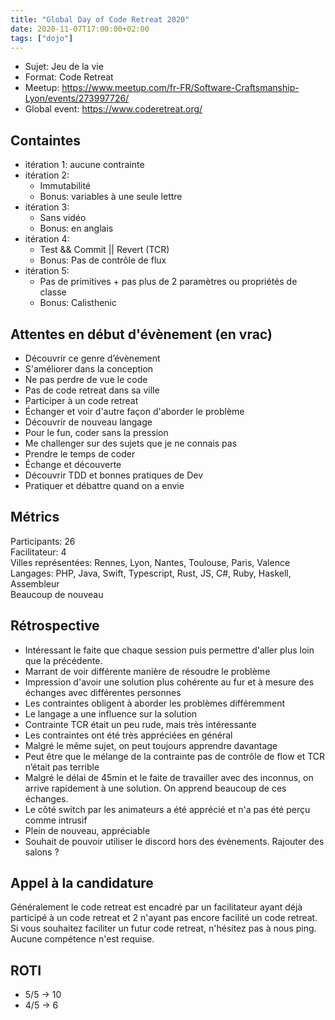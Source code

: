 ```yaml
---
title: "Global Day of Code Retreat 2020"
date: 2020-11-07T17:00:00+02:00
tags: ["dojo"]
---
```


- Sujet: Jeu de la vie
- Format: Code Retreat
- Meetup: https://www.meetup.com/fr-FR/Software-Craftsmanship-Lyon/events/273997726/
- Global event: https://www.coderetreat.org/


## Containtes

- itération 1: aucune contrainte
- itération 2: 
  - Immutabilité
  - Bonus: variables à une seule lettre
- itération 3: 
  - Sans vidéo
  - Bonus: en anglais
- itération 4: 
  - Test && Commit || Revert (TCR)
  - Bonus: Pas de contrôle de flux
- itération 5: 
  - Pas de primitives + pas plus de 2 paramètres ou propriétés de classe
  - Bonus: Calisthenic


## Attentes en début d'évènement (en vrac)

- Découvrir ce genre d’évènement
- S'améliorer dans la conception
- Ne pas perdre de vue le code
- Pas de code retreat dans sa ville
- Participer à un code retreat
- Échanger et voir d'autre façon d'aborder le problème
- Découvrir de nouveau langage
- Pour le fun, coder sans la pression 
- Me challenger sur des sujets que je ne connais pas
- Prendre le temps de coder
- Échange et découverte
- Découvrir TDD et bonnes pratiques de Dev
- Pratiquer et débattre quand on a envie


## Métrics

Participants: 26  
Facilitateur: 4  
Villes représentées: Rennes, Lyon, Nantes, Toulouse, Paris, Valence  
Langages: PHP, Java, Swift, Typescript, Rust, JS, C#, Ruby, Haskell, Assembleur  
Beaucoup de nouveau  


## Rétrospective

- Intéressant le faite que chaque session puis permettre d'aller plus loin que la précédente.
- Marrant de voir différente manière de résoudre le problème
- Impression d'avoir une solution plus cohérente au fur et à mesure des échanges avec différentes personnes
- Les contraintes obligent à aborder les problèmes différemment
- Le langage a une influence sur la solution
- Contrainte TCR était un peu rude, mais très intéressante
- Les contraintes ont été très appréciées en général
- Malgré le même sujet, on peut toujours apprendre davantage
- Peut être que le mélange de la contrainte pas de contrôle de flow et TCR n’était pas terrible
- Malgré le délai de 45min et le faite de travailler avec des inconnus, on arrive rapidement à une solution. On apprend beaucoup de ces échanges.
- Le côté switch par les animateurs a été apprécié et n'a pas été perçu comme intrusif
- Plein de nouveau, appréciable
- Souhait de pouvoir utiliser le discord hors des évènements. Rajouter des salons ?


## Appel à la candidature

Généralement le code retreat est encadré par un facilitateur ayant déjà participé à un code retreat et 2 n'ayant pas encore facilité un code retreat.  
Si vous souhaitez faciliter un futur code retreat, n'hésitez pas à nous ping.  
Aucune compétence n'est requise.  


## ROTI

- 5/5 -> 10  
- 4/5 -> 6  
